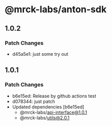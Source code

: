 # @mrck-labs/anton-sdk

## 1.0.2

### Patch Changes

- d45a5e1: just some try out

## 1.0.1

### Patch Changes

- b6e15ed: Release by github actions test
- d078344: just patch
- Updated dependencies [b6e15ed]
  - @mrck-labs/api-interface@1.0.1
  - @mrck-labs/utils@2.0.1

